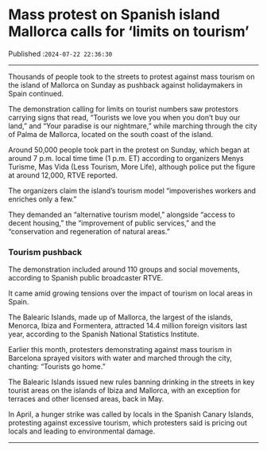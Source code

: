 # Mass protest on Spanish island Mallorca calls for ‘limits on tourism’

Published :`2024-07-22 22:36:30`

---

Thousands of people took to the streets to protest against mass tourism on the island of Mallorca on Sunday as pushback against holidaymakers in Spain continued.

The demonstration calling for limits on tourist numbers saw protestors carrying signs that read, “Tourists we love you when you don’t buy our land,” and “Your paradise is our nightmare,” while marching through the city of Palma de Mallorca, located on the south coast of the island.

Around 50,000 people took part in the protest on Sunday, which began at around 7 p.m. local time time (1 p.m. ET) according to organizers Menys Turisme, Mas Vida (Less Tourism, More Life), although police put the figure at around 12,000, RTVE reported.

The organizers claim the island’s tourism model “impoverishes workers and enriches only a few.”

They demanded an “alternative tourism model,” alongside “access to decent housing,” the “improvement of public services,” and the “conservation and regeneration of natural areas.”

### Tourism pushback

The demonstration included around 110 groups and social movements, according to Spanish public broadcaster RTVE.

It came amid growing tensions over the impact of tourism on local areas in Spain.

The Balearic Islands, made up of Mallorca, the largest of the islands, Menorca, Ibiza and Formentera, attracted 14.4 million foreign visitors last year, according to the Spanish National Statistics Institute.

Earlier this month, protesters demonstrating against mass tourism in Barcelona sprayed visitors with water and marched through the city, chanting: “Tourists go home.”

The Balearic Islands issued new rules banning drinking in the streets in key tourist areas on the islands of Ibiza and Mallorca, with an exception for terraces and other licensed areas, back in May.

In April, a hunger strike was called by locals in the Spanish Canary Islands, protesting against excessive tourism, which protesters said is pricing out locals and leading to environmental damage.

---


